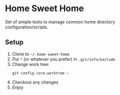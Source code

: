 # Home Sweet Home

Set of simple tools to manage common home directory configuration/scripts.

## Setup

1. Clone to `~/.home-sweet-home`
1. Put `*` (or whatever you prefer) in `.git/info/exclude`
1. Change work tree:
    ```
    git config core.worktree ~
    ```
1. Checkout any changes
1. Enjoy
